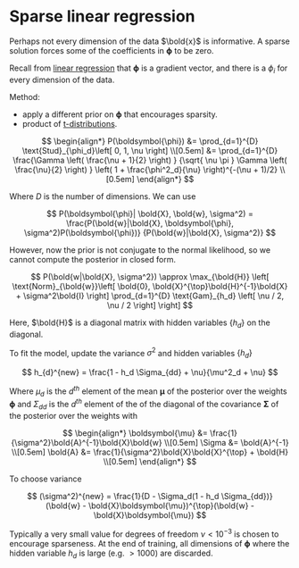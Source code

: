 # Sparse linear regression

Perhaps not every dimension of the data $\bold{x}$ is informative. A sparse
solution forces some of the coefficients in $\boldsymbol{\phi}$ to be zero.

Recall from [linear regression](202210241230.md) that $\boldsymbol{\phi}$ is a
gradient vector, and there is a $\phi_i$ for every dimension of the data.

Method:
* apply a different prior on $\boldsymbol{\phi}$ that encourages sparsity.
* product of [t-distributions](202210200938.md).

$$
\begin{align*}
P(\boldsymbol{\phi}) &= \prod_{d=1}^{D} \text{Stud}_{\phi_d}\left[ 0, 1, \nu \right]  \\[0.5em]
&= \prod_{d=1}^{D} \frac{\Gamma \left( \frac{\nu + 1}{2} \right) }
{\sqrt{ \nu \pi } \Gamma \left( \frac{\nu}{2} \right) }
\left( 1 + \frac{\phi^2_d}{\nu} \right)^{-(\nu + 1)/2}
\\[0.5em]
\end{align*}
$$

Where $D$ is the number of dimensions. We can use

$$
P(\boldsymbol{\phi}| \bold{X}, \bold{w}, \sigma^2) =
\frac{P(\bold{w}|\bold{X}, \boldsymbol{\phi}, \sigma^2)P(\boldsymbol{\phi})}
{P(\bold{w}|\bold{X}, \sigma^2)}
$$

However, now the prior is not conjugate to the normal likelihood, so we cannot
compute the posterior in closed form.

$$
P(\bold{w|\bold{X}, \sigma^2}) \approx
\max_{\bold{H}} \left[
\text{Norm}_{\bold{w}}\left[
\bold{0}, \bold{X}^{\top}\bold{H}^{-1}\bold{X} + \sigma^2\bold{I}
\right]
\prod_{d=1}^{D} \text{Gam}_{h_d} \left[ \nu / 2, \nu / 2 \right]
\right]
$$

Here, $\bold{H}$ is a diagonal matrix with hidden variables $\left\{ h_d \right\}$ on the diagonal.

To fit the model, update the variance $\sigma^2$ and hidden variables $\left\{ h_d \right\}$

$$
h_{d}^{new} = \frac{1 - h_d \Sigma_{dd} + \nu}{\mu^2_d + \nu}
$$

Where $\mu_d$ is the $d^{th}$ element of the mean $\boldsymbol{\mu}$ of the
posterior over the weights $\boldsymbol{\phi}$ and $\Sigma_{dd}$ is the $d^{th}$
element of the of the diagonal of the covariance $\boldsymbol{\Sigma}$ of the
posterior over the weights with

$$
\begin{align*}
\boldsymbol{\mu} &= \frac{1}{\sigma^2}\bold{A}^{-1}\bold{X}\bold{w} \\[0.5em]
\Sigma &= \bold{A}^{-1} \\[0.5em]
\bold{A} &= \frac{1}{\sigma^2}\bold{X}\bold{X}^{\top} + \bold{H} \\[0.5em]
\end{align*}
$$

To choose variance

$$
(\sigma^2)^{new} = \frac{1}{D - \Sigma_d(1 - h_d \Sigma_{dd})}
(\bold{w} - \bold{X}\boldsymbol{\mu})^{\top}(\bold{w} - \bold{X}\boldsymbol{\mu})
$$

Typically a very small value for degrees of freedom $\nu < 10^{-3}$ is chosen to
encourage sparseness. At the end of training, all dimensions of $\boldsymbol{\phi}$
where the hidden variable $h_d$ is large (e.g. $>1000$) are discarded.
